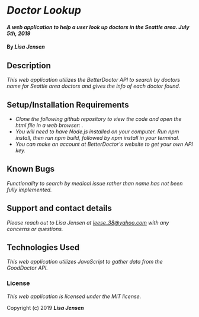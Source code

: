 # _Doctor Lookup_

#### _A web application to help a user look up doctors in the Seattle area. July 5th, 2019_

#### By _**Lisa Jensen**_

## Description

_This web application utilizes the BetterDoctor API to search by doctors name for Seattle area doctors and gives the info of each doctor found._

## Setup/Installation Requirements

* _Clone the following github repository to view the code and open the html file in a web browser:  ._
* _You will need to have Node.js installed on your computer. Run npm install, then run npm build, followed by npm install in your terminal._
* _You can make an account at BetterDoctor's website to get your own API key._

## Known Bugs

_Functionality to search by medical issue rather than name has not been fully implemented._

## Support and contact details

_Please reach out to Lisa Jensen at leese_38@yahoo.com with any concerns or questions._

## Technologies Used

_This web application utilizes JavaScript to gather data from the GoodDoctor API._

### License

*This web application is licensed under the MIT license.*

Copyright (c) 2019 **_Lisa Jensen_**

